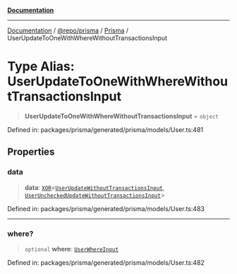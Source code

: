 [**Documentation**](../../../../../README.md)

***

[Documentation](../../../../../README.md) / [@repo/prisma](../../../README.md) / [Prisma](../README.md) / UserUpdateToOneWithWhereWithoutTransactionsInput

# Type Alias: UserUpdateToOneWithWhereWithoutTransactionsInput

> **UserUpdateToOneWithWhereWithoutTransactionsInput** = `object`

Defined in: packages/prisma/generated/prisma/models/User.ts:481

## Properties

### data

> **data**: [`XOR`](XOR.md)\<[`UserUpdateWithoutTransactionsInput`](UserUpdateWithoutTransactionsInput.md), [`UserUncheckedUpdateWithoutTransactionsInput`](UserUncheckedUpdateWithoutTransactionsInput.md)\>

Defined in: packages/prisma/generated/prisma/models/User.ts:483

***

### where?

> `optional` **where**: [`UserWhereInput`](UserWhereInput.md)

Defined in: packages/prisma/generated/prisma/models/User.ts:482
